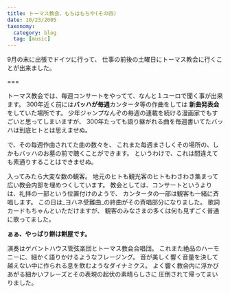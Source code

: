 ```yaml
---
title: トーマス教会、もちはもちや(その四)
date: 10/23/2005
taxonomy:
  category: blog
  tag: [music]
---
```


9月の末に出張でドイツに行って、
仕事の前後の土曜日にトーマス教会に行くことが出来ました。

===

トーマス教会では、毎週コンサートをやってて、なんと１ユーロで聞く事が出来ます。
300年近く前には**バッハが毎週**カンタータ等の作曲をしては
**新曲発表会**をしていた場所です。
少年ジャンプなんぞの毎週の連載を続ける漫画家でもすごいと思ってしまいますが、
300年たっても語り継がれる曲を毎週書いてたバッハは到底ヒトとは思えませぬ。

で、その毎週作曲されてた曲の数々を、
これまた毎週まさしくその場所の、しかもバッハのお墓の前で聴くことができます。
というわけで、これは間違えても素通りすることはできませぬ。

入ってみたら大変な数の観客。
地元のヒトも観光客のヒトもわさわさ集まって広い教会内部を埋めつくしています。
教会としては、コンサートというよりは、礼拝の一部という位置付けのようで、
カンタータの一部は観客も一緒に斉唱します。
この日は_ヨハネ受難曲_の終曲がその斉唱部分になりました。
歌詞カードもちゃんといただけますが、
観客のみなさまの多くは何も見ずごく普通に歌ってました。
>
**ぁぁ、やっぱり餅は餅屋です。**

演奏はゲバントハウス管弦楽団とトーマス教会合唱団。
これまた絶品のハーモニーに、細かく語りかけるようなフレージング。
音が美しく響く音量を決して越えない中に作られる息を飲むようなダイナミクス。
よく響く教会内に浮かびあがる細かいフレーズとその表現の起伏の素晴らしさに
圧倒されて帰ってまいりました。
